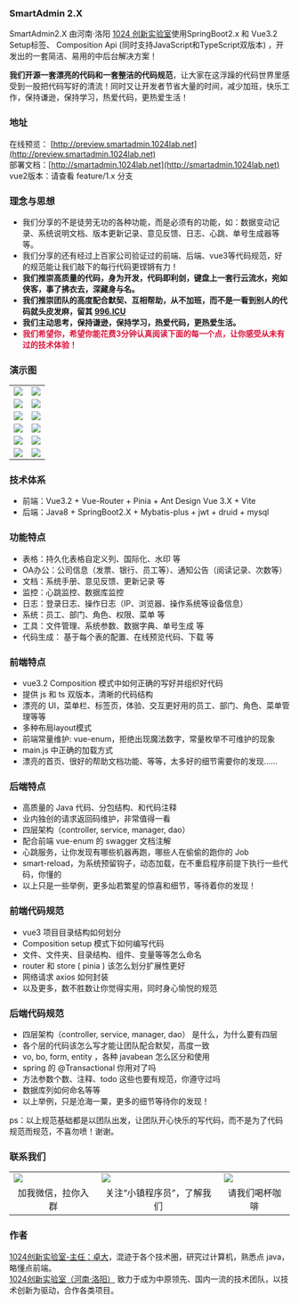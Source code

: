 ### SmartAdmin 2.X

SmartAdmin2.X 由河南·洛阳 [1024 创新实验室](https://www.1024lab.net/)使用SpringBoot2.x 和 Vue3.2 Setup标签、 Composition Api (同时支持JavaScript和TypeScript双版本) ，开发出的一套简洁、易用的中后台解决方案！  

**我们开源一套漂亮的代码和一套整洁的代码规范**，让大家在这浮躁的代码世界里感受到一股把代码写好的清流！同时又让开发者节省大量的时间，减少加班，快乐工作，保持谦逊，保持学习，热爱代码，更热爱生活！

### 地址

在线预览： [http://preview.smartadmin.1024lab.net](http://preview.smartadmin.1024lab.net)  
部署文档：[http://smartadmin.1024lab.net](http://smartadmin.1024lab.net)  
vue2版本：请查看 feature/1.x 分支

### 理念与思想

- 我们分享的不是徒劳无功的各种功能，而是必须有的功能，如：数据变动记录、系统说明文档、版本更新记录、意见反馈、日志、心跳、单号生成器等等。
- 我们分享的还有经过上百家公司验证过的前端、后端、vue3等代码规范，好的规范能让我们敲下的每行代码更铿锵有力！
- **我们推崇高质量的代码，身为开发，代码即利剑，键盘上一套行云流水，宛如侠客，事了拂衣去，深藏身与名。**
- **我们推崇团队的高度配合默契、互相帮助，从不加班，而不是一看到别人的代码就头皮发麻，留其 [996.ICU](https://baike.baidu.com/item/996.ICU)**
- **我们主动思考，保持谦逊，保持学习，热爱代码，更热爱生活。**
- <font color="#DC143C">**我们希望你，希望你能花费3分钟认真阅读下面的每一个点，让你感受从未有过的技术体验！**</font>

### 演示图
<table>
<tr>
  <td><img src="https://gitee.com/lab1024/smart-admin/raw/master/%E6%88%AA%E5%9B%BE/1-1.png"/></td>
  <td><img src="https://gitee.com/lab1024/smart-admin/raw/master/%E6%88%AA%E5%9B%BE/1-2.png"/></td>
</tr>
<tr>
  <td><img src="https://gitee.com/lab1024/smart-admin/raw/master/%E6%88%AA%E5%9B%BE/2-1.png"/></td>
  <td><img src="https://gitee.com/lab1024/smart-admin/raw/master/%E6%88%AA%E5%9B%BE/2-2.png"/></td>
</tr>
<tr>
  <td><img src="https://gitee.com/lab1024/smart-admin/raw/master/%E6%88%AA%E5%9B%BE/3-1.png"/></td>
  <td><img src="https://gitee.com/lab1024/smart-admin/raw/master/%E6%88%AA%E5%9B%BE/3-2.png"/></td>
</tr>
<tr>
  <td><img src="https://gitee.com/lab1024/smart-admin/raw/master/%E6%88%AA%E5%9B%BE/4-1.png"/></td>
  <td><img src="https://gitee.com/lab1024/smart-admin/raw/master/%E6%88%AA%E5%9B%BE/4-2.png"/></td>
</tr>
<tr>
  <td><img src="https://gitee.com/lab1024/smart-admin/raw/master/%E6%88%AA%E5%9B%BE/5-1.png"/></td>
  <td><img src="https://gitee.com/lab1024/smart-admin/raw/master/%E6%88%AA%E5%9B%BE/5-2.png"/></td>
</tr>
<tr>
  <td><img src="https://gitee.com/lab1024/smart-admin/raw/master/%E6%88%AA%E5%9B%BE/6-1.png"/></td>
  <td><img src="https://gitee.com/lab1024/smart-admin/raw/master/%E6%88%AA%E5%9B%BE/6-2.png"/></td>
</tr>

</table>

### 技术体系

- 前端：Vue3.2 + Vue-Router + Pinia + Ant Design Vue 3.X + Vite
- 后端：Java8 + SpringBoot2.X + Mybatis-plus + jwt + druid + mysql

### 功能特点

- 表格：持久化表格自定义列、国际化、水印 等
- OA办公：公司信息（发票、银行、员工等）、通知公告（阅读记录、次数等）
- 文档：系统手册、意见反馈、更新记录 等
- 监控：心跳监控、数据库监控
- 日志：登录日志、操作日志（IP、浏览器、操作系统等设备信息）
- 系统：员工、部门、角色、权限、菜单 等
- 工具：文件管理、系统参数、数据字典、单号生成 等
- 代码生成： 基于每个表的配置、在线预览代码、下载 等

### 前端特点

- vue3.2 Composition 模式中如何正确的写好并组织好代码
- 提供 js 和 ts 双版本，清晰的代码结构
- 漂亮的 UI，菜单栏、标签页，体验、交互更好用的员工、部门、角色、菜单管理等等
- 多种布局layout模式
- 前端常量维护: vue-enum，拒绝出现魔法数字，常量枚举不可维护的现象
- main.js 中正确的加载方式
- 漂亮的首页、很好的帮助文档功能、等等，太多好的细节需要你的发现......

### 后端特点

- 高质量的 Java 代码、分包结构、和代码注释
- 业内独创的请求返回码维护，非常值得一看
- 四层架构（controller, service, manager, dao）
- 配合前端 vue-enum 的 swagger 文档注解
- 心跳服务，让你发现有哪些机器再跑，哪些人在偷偷的跑你的 Job
- smart-reload，为系统预留钩子，动态加载，在不重启程序前提下执行一些代码，你懂的
- 以上只是一些举例，更多灿若繁星的惊喜和细节，等待着你的发现！

### 前端代码规范

- vue3 项目目录结构如何划分
- Composition setup 模式下如何编写代码
- 文件、文件夹、目录结构、组件、变量等等怎么命名
- router 和 store ( pinia ) 该怎么划分扩展性更好
- 网络请求 axios 如何封装
- 以及更多，数不胜数让你觉得实用，同时身心愉悦的规范

### 后端代码规范

- 四层架构（controller, service, manager, dao） 是什么，为什么要有四层
- 各个层的代码该怎么写才能让团队配合默契，高度一致
- vo, bo, form, entity ，各种 javabean 怎么区分和使用
- spring 的 @Transactional 你用对了吗
- 方法参数个数、注释、todo 这些也要有规范，你遵守过吗
- 数据库列如何命名等等
- 以上举例，只是沧海一粟，更多的细节等待你的发现！

ps：以上规范基础都是以团队出发，让团队开心快乐的写代码，而不是为了代码规范而规范，不喜勿喷！谢谢。

### 联系我们

<table>
<tr>
  <td><img src="https://gitee.com/lab1024/smart-admin/raw/master/%E6%88%AA%E5%9B%BE/zhuoda-wechat.jpg"/></td>
  <td><img src="https://gitee.com/lab1024/smart-admin/raw/master/%E6%88%AA%E5%9B%BE/xiaozhen-gzh.jpg"/></td>
  <td><img src="https://gitee.com/lab1024/smart-admin/raw/master/%E6%88%AA%E5%9B%BE/zhuoda-wechat-money-v1.jpg"/></td>
</tr>
<tr>
  <td style="text-align:center">加我微信，拉你入群</td>
  <td style="text-align:center">关注“小镇程序员”，了解我们</td>
  <td style="text-align:center">请我们喝杯咖啡</td>
</tr>
</table>

### 作者

[1024创新实验室-主任：卓大](https://zhuoda.vip)，混迹于各个技术圈，研究过计算机，熟悉点 java，略懂点前端。  
[1024创新实验室（河南·洛阳）](https://1024lab.net) 致力于成为中原领先、国内一流的技术团队，以技术创新为驱动，合作各类项目。

